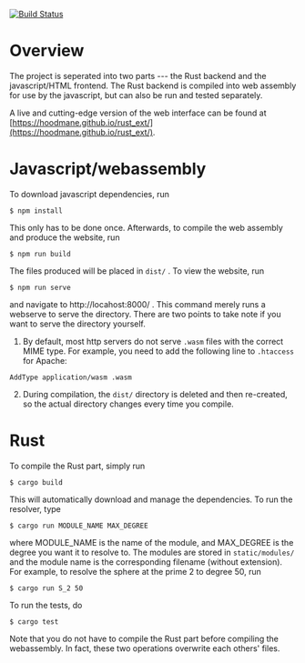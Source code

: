 [![Build Status](https://travis-ci.org/hoodmane/rust_ext.svg?branch=master)](https://travis-ci.org/hoodmane/rust_ext)

# Overview
The project is seperated into two parts --- the Rust backend and the javascript/HTML frontend. The Rust backend is compiled into web assembly for use by the javascript, but can also be run and tested separately.

A live and cutting-edge version of the web interface can be found at [https://hoodmane.github.io/rust_ext/](https://hoodmane.github.io/rust_ext/).

# Javascript/webassembly
To download javascript dependencies, run
```
$ npm install
```
This only has to be done once. Afterwards, to compile the web assembly and produce the website, run
```
$ npm run build
```
The files produced will be placed in `dist/` . To view the website, run
```
$ npm run serve
```
and navigate to http://locahost:8000/ . This command merely runs a webserve to serve the directory. There are two points to take note if you want to serve the directory yourself.

1. By default, most http servers do not serve `.wasm` files with the correct MIME type. For example, you need to add the following line to `.htaccess` for Apache:
```
AddType application/wasm .wasm
```

2. During compilation, the `dist/` directory is deleted and then re-created, so the actual directory changes every time you compile.

# Rust
To compile the Rust part, simply run
```
$ cargo build
```
This will automatically download and manage the dependencies. To run the resolver, type
```
$ cargo run MODULE_NAME MAX_DEGREE
```
where MODULE_NAME is the name of the module, and MAX_DEGREE is the degree you want it to resolve to. The modules are stored in `static/modules/` and the module name is the corresponding filename (without extension). For example, to resolve the sphere at the prime 2 to degree 50, run
```
$ cargo run S_2 50
```

To run the tests, do
```
$ cargo test
```

Note that you do not have to compile the Rust part before compiling the webassembly. In fact, these two operations overwrite each others' files.
